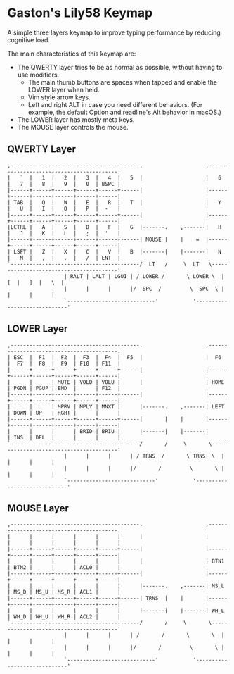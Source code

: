 # Gaston's Lily58 Keymap

A simple three layers keymap to improve typing performance by reducing
cognitive load.

The main characteristics of this keymap are:

* The QWERTY layer tries to be as normal as possible, without having to use
  modifiers.
  * The main thumb buttons are spaces when tapped and enable the LOWER layer
    when held.
  * Vim style arrow keys.
  * Left and right ALT in case you need different behaviors. (For example, the
    default Option and readline's Alt behavior in macOS.)
* The LOWER layer has mostly meta keys.
* The MOUSE layer controls the mouse.

## QWERTY Layer

```plain
,-----------------------------------------.                    ,-----------------------------------------.
|   `  |   1  |   2  |   3  |   4  |   5  |                    |   6  |   7  |   8  |   9  |   0  | BSPC |
|------+------+------+------+------+------|                    |------+------+------+------+------+------|
| TAB  |   Q  |   W  |   E  |   R  |   T  |                    |   Y  |   U  |   I  |   O  |   P  |  -   |
|------+------+------+------+------+------|                    |------+------+------+------+------+------|
|LCTRL |   A  |   S  |   D  |   F  |   G  |-------.    ,-------|   H  |   J  |   K  |   L  |   ;  |  '   |
|------+------+------+------+------+------| MOUSE |    |    =  |------+------+------+------+------+------|
| LSFT |   Z  |   X  |   C  |   V  |   B  |-------|    |-------|   N  |   M  |   ,  |   .  |   /  | ENT  |
`-----------------------------------------/  LT   /     \  LT   \----------------------------------------'
                  | RALT | LALT | LGUI | / LOWER /       \ LOWER \  |   [  |   ]  |   \  |
                  |      |      |      |/  SPC  /         \  SPC  \ |      |      |      |
                  `----------------------------'           '-----------------------------'
```

## LOWER Layer

```plain
,-----------------------------------------.                    ,-----------------------------------------.
| ESC  |  F1  |  F2  |  F3  |  F4  |  F5  |                    |  F6  |  F7  |  F8  |  F9  | F10  | F11  |
|------+------+------+------+------+------|                    |------+------+------+------+------+------|
|      |      | MUTE | VOLD | VOLU |      |                    | HOME | PGDN | PGUP | END  |      | F12  |
|------+------+------+------+------+------|                    |------+------+------+------+------+------|
|      |      | MPRV | MPLY | MNXT |      |-------.    ,-------| LEFT | DOWN | UP   | RGHT |      |      |
|------+------+------+------+------+------|       |    |       |------+------+------+------+------+------|
|      |      |      | BRID | BRIU |      |-------|    |-------|      | INS  | DEL  |      |      |      |
`-----------------------------------------/       /     \       \----------------------------------------'
                  |      |      |      | / TRNS  /       \ TRNS  \  |      |      |      |
                  |      |      |      |/       /         \       \ |      |      |      |
                  `----------------------------'           '-----------------------------'
```

## MOUSE Layer

```plain
,-----------------------------------------.                    ,-----------------------------------------.
|      |      |      |      |      |      |                    |      |      |      |      |      |      |
|------+------+------+------+------+------|                    |------+------+------+------+------+------|
|      |      |      |      |      |      |                    | BTN1 | BTN2 |      |      | ACL0 |      |
|------+------+------+------+------+------|                    |------+------+------+------+------+------|
|      |      |      |      |      |      |-------.    ,-------| MS_L | MS_D | MS_U | MS_R | ACL1 |      |
|------+------+------+------+------+------| TRNS  |    |       |------+------+------+------+------+------|
|      |      |      |      |      |      |-------|    |-------| WH_L | WH_D | WH_U | WH_R | ACL2 |      |
`-----------------------------------------/       /     \       \----------------------------------------'
                  |      |      |      | /       /       \       \  |      |      |      |
                  |      |      |      |/       /         \       \ |      |      |      |
                  `----------------------------'           '-----------------------------'
```

